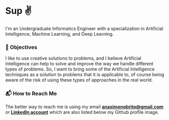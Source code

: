 # Sup :v:

I'm an Undergraduate Informatics Engineer with a specialization in Artificial Intelligence, Machine Learning, and Deep Learning.

### :star2: Objectives

I like to use creative solutions to problems, and I believe Artificial Intelligence can help to solve and improve the way we handle different types of problems. So, I want to bring some of the Artificial Intelligence techniques as a solution to problems that it is applicable to, of course being aware of the risk of using these types of approaches in the real world.

<!-- ### :eye_speech_bubble: Visions --> <!-- TODO: finish that-->

### :mailbox_with_mail: How to Reach Me

The better way to reach me is using my email **anaximenobrito@gmail.com** or **[LinkedIn account](https://www.linkedin.com/in/anaximeno/?originalSubdomain=cv)** which are also listed below my Github profile image. 
